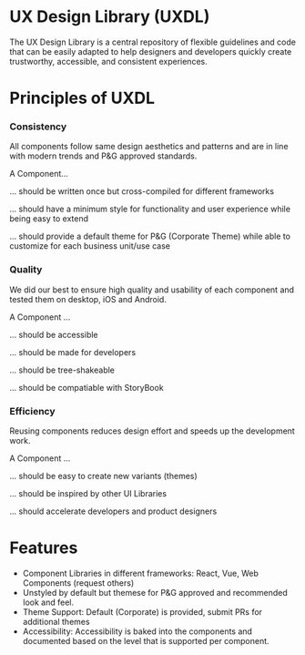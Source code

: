 # UX Design Library (UXDL)

The UX Design Library is a central repository of flexible guidelines and 
code that can be easily adapted to help designers and developers quickly 
create trustworthy, accessible, and consistent experiences.

# Principles of UXDL

### Consistency

All components follow same design aesthetics and patterns and are in 
line with modern trends and P&G approved standards.

A Component...

... should be written once but cross-compiled for different frameworks

... should have a minimum style for functionality and user experience while being easy to extend

... should provide a default theme for P&G (Corporate Theme) while able to customize for each business unit/use case

### Quality

We did our best to ensure high quality and usability of each component and
tested them on desktop, iOS and Android.

A Component ...

... should be accessible

... should be made for developers

... should be tree-shakeable

... should be compatiable with StoryBook

### Efficiency

Reusing components reduces design effort and speeds up the development work.

A Component ...

... should be easy to create new variants (themes)

... should be inspired by other UI Libraries

... should accelerate developers and product designers

# Features

* Component Libraries in different frameworks: React, Vue, Web Components
(request others)
* Unstyled by default but themese for 
P&G approved and recommended look and feel.
* Theme Support: Default (Corporate) is provided, submit PRs for additional
themes
* Accessibility: Accessibility is baked into the components and documented
based on the level that is supported per component.
